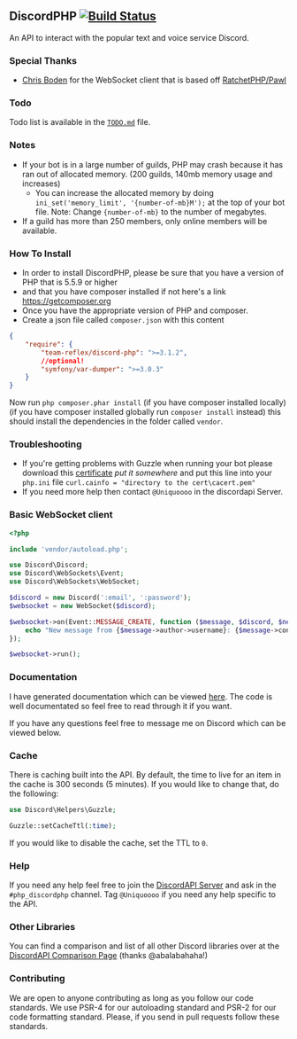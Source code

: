 ## DiscordPHP [![Build Status](https://travis-ci.org/teamreflex/DiscordPHP.svg?branch=master)](https://travis-ci.org/teamreflex/DiscordPHP)

An API to interact with the popular text and voice service Discord.

### Special Thanks

- [Chris Boden](https://github.com/cboden) for the WebSocket client that is based off [RatchetPHP/Pawl](https://github.com/ratchetphp/Pawl)

### Todo

Todo list is available in the [`TODO.md`](TODO.md) file.

### Notes

- If your bot is in a large number of guilds, PHP may crash because it has ran out of allocated memory. (200 guilds, 140mb memory usage and increases)
	- You can increase the allocated memory by doing `ini_set('memory_limit', '{number-of-mb}M');` at the top of your bot file. Note: Change `{number-of-mb}` to the number of megabytes.
- If a guild has more than 250 members, only online members will be available.

### How To Install

- In order to install DiscordPHP, please be sure that you have a version of PHP that is 5.5.9 or higher
- and that you have composer installed if not here's a link https://getcomposer.org
- Once you have the appropriate version of PHP and composer.
- Create a json file called `composer.json` with this content
```json
{
	"require": {
		"team-reflex/discord-php": ">=3.1.2",
		//optional!
		"symfony/var-dumper": ">=3.0.3"
	}
}
```
Now run `php composer.phar install` (if you have composer installed locally) (if you have composer installed globally run `composer install` instead)
this should install the dependencies
in the folder called `vendor`.

### Troubleshooting
- If you're getting problems with Guzzle when running your bot please download this [certificate](https://www.dropbox.com/s/angtnh3lqrszs6x/cacert.pem?dl=0) *put it somewhere* and put this line into your `php.ini` file `curl.cainfo = "directory to the cert\cacert.pem"`
- If you need more help then contact `@Uniquoooo` in the discordapi Server.

### Basic WebSocket client

```php
<?php

include 'vendor/autoload.php';

use Discord\Discord;
use Discord\WebSockets\Event;
use Discord\WebSockets\WebSocket;

$discord = new Discord(':email', ':password');
$websocket = new WebSocket($discord);

$websocket->on(Event::MESSAGE_CREATE, function ($message, $discord, $new) {
	echo "New message from {$message->author->username}: {$message->content}".PHP_EOL;
});

$websocket->run();
```

### Documentation

I have generated documentation which can be viewed [here](https://teamreflex.github.io/DiscordPHP). The code is well documentated so feel free to read through it if you want.

If you have any questions feel free to message me on Discord which can be viewed below.

### Cache

There is caching built into the API. By default, the time to live for an item in the cache is 300 seconds (5 minutes). If you would like to change that, do the following:

```php
use Discord\Helpers\Guzzle;

Guzzle::setCacheTtl(:time);
```

If you would like to disable the cache, set the TTL to `0`.

### Help

If you need any help feel free to join the [DiscordAPI Server](https://discord.gg/0SBTUU1wZTY56U7l) and ask in the `#php_discordphp` channel. Tag `@Uniquoooo` if you need any help specific to the API.

### Other Libraries

You can find a comparison and list of all other Discord libraries over at the [DiscordAPI Comparison Page](https://discordapi.com/unofficial/comparison.html) (thanks @abalabahaha!)


### Contributing

We are open to anyone contributing as long as you follow our code standards. We use PSR-4 for our autoloading standard and PSR-2 for our code formatting standard. Please, if you send in pull requests follow these standards.
